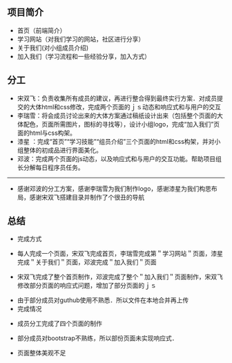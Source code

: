 ## 项目简介
>
* 首页（前端简介）
* 学习网站（对我们学习的网站，社区进行分享）
* 关于我们(对小组成员介绍)
* 加入我们（学习流程和一些经验分享，加入方式）

## 分工
>
* 宋双飞：负责收集所有成员的建议，再进行整合得到最终实行方案．对成员提交的大体html和css修改，完成两个页面的ｊｓ动态和响应式和与用户的交互
* 李瑞雪：将会成员讨论出来的大体方案通过稿纸设计出来（包括整个页面的大体配色，页面所需图片，图标的寻找等），设计小组logo，完成“加入我们”页面的html与css构架。
* 漆星 ：完成“首页”“学习技能”“组员介绍”三个页面的html和css构架，并对小组整体的初成品进行界面美化。
* 邓波：完成两个页面的js动态，以及响应式和与用户的交互功能。帮助项目组长分解每日程序员任务。

***
>
* 感谢邓波的分工方案，感谢李瑞雪为我们制作logo，感谢漆星为我们构思布局，感谢宋双飞搭建目录并制作了个很丑的导航

## 总结
* 完成方式
> 
* 每人完成一个页面，宋双飞完成首页，李瑞雪完成第＂学习网站＂页面，漆星完成＂关于我们＂页面，邓波完成＂加入我们＂页面
>
* 宋双飞完成了整个首页制作，邓波完成了整个＂加入我们＂页面制作，宋双飞修改部分页面的响应式问题，增加了部分页面的ｊｓ
>
* 由于部分成员对guthub使用不熟悉．所以文件在本地合并再上传
* 完成情况
> 
* 成员分工完成了四个页面的制作
>
* 部分成员对bootstrap不熟练，所以部份页面未实现响应式．
>
* 页面整体美观不足
